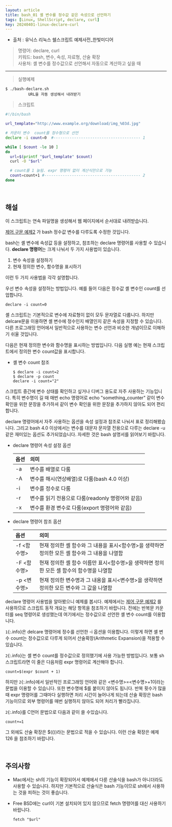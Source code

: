 ```yaml
---
layout: article
title: bash_01 셸 변수를 정수값 같은 속성으로 선언하기
tags: [Linux, ShellScript, declare, curl]
key: 20240401-linux-declare-curl
---
```


- 출처 : 유닉스 리눅스 쉘스크립트 예제사전_한빛미디어

> 명령어: declare, curl  
> 키워드: bash, 변수, 속성, 자료형, 산술 확장  
> 사용처: 셸 변수를 정수값으로 선언해서 자동으로 계산하고 싶을 때

--- 

> 실행예제

```
$ ./bash-declare.sh
	      URL을 자동 생성해서 내려받기
```

> 스크립트

```bash
#!/bin/bash

url_template="http://www.example.org/download/img_%03d.jpg"

# 카운터 변수  count를 정수형으로 선언
declare -i count=0  #-------------------------------------- 1

while [ $count -le 10 ]
do
  url=$(printf "$url_template" $count)
  curl -O "$url"

  # count를 1 늘림. expr 명령어 없이 계산식만으로 가능
  count=count+1 #------------------------------------------ 2
done
```

&nbsp;
&nbsp;

## **해설**

이 스크립트는 연속 파일명을 생성해서 웹 페이지에서 순서대로 내려받습니다.

[제어 구문 예제2](https://blessu1201.github.io/2024/03/14/linux-seq-printf-curl-099.html) 가 bash 정수값 변수를 다루도록 수정한 것입니다.

bash는 셸 변수에 속성값 등을 설정하고, 참조하는 declare 명령어를 사용할 수 있습니다. **declare 명령어**는 크게 나눠서 두 가지 사용법이 있습니다.

1. 변수 속성을 설정하기
2. 현재 정의한 변수, 함수명을 표시하기

이런 두 가지 사용법을 각각 설명합니다.

우선 변수 속성을 설정하는 방법입니다. 예를 들어 다음은 정수값 셸 변수인 count를 선업합니다.

```
declare -i count=0
```

셸 스크립트는 기본적으로 변수에 자료형이 없이 모두 문자열로 다룹니다. 하지만 delcare문을 이용하면 셸 변수에 정수인지 배열인지 같은 속성을 지정할 수 있습니다. 다른 프로그래밍 언어에서 일반적으로 사용하는 변수 선언과 비슷한 개념이므로 이해하기 쉬울 것입니다.

다음은 현재 정의한 변수와 함수명을 표시하는 방법입니다. 다음 실행 예는 현재 스크립트에서 정의한 변수 count값을 표시합니다.

- 셸 변수 count 참조

  ```
  $ declare -i count=2
  $ declare -p count
  declare -i count="2"
  ```

스크립트 중간에 변수 상태를 확인하고 싶거나 디버그 용도로 자주 사용하는 기능입니다. 특히 변수명이 길 때 매번 echo 명령어로 echo "something_counter" 같이 변수 확인을 위한 문장을 추가하셔 같이 변수 확인을 위한 문장을 추가하지 않아도 되어 편리합니다.

declare 명령어에서 자주 사용하는 옵션을 속성 설정과 참조로 나눠서 표로 정리해봤습니다. 그리고 bash 4.0 이상에서는 변수를 대문자 문자열 전용으로 다루는 declare -u 같은 재미있는 옵션도 추가되었습니다. 자세한 것은 bash 설명서를 읽어보기 바랍니다.

- declare 명령어 속성 설정 옵션

  |옵션|의미|
  |:---|:---|
  |-a|변수를 배열로 다룸|
  |-A|변수를 해시(연상배열)로 다룸(bash 4.0 이상)|
  |-i|변수를 정수로 다룸|
  |-r|변수를 읽기 전용으로 다룸(readonly 명령어와 같음)|
  |-x|변수를 환경 변수로 다룸(export 명령어와 같음)|


- declare 명령어 참조 옵션

  |옵션|의미|
  |:---|:---|
  |-f <함수명>|현재 정의한 셸 함수와 그 내용을 표시<함수명>을 생략하면 정의한 모든 셸 함수와 그 내용을 나열함|
  |-F <함수명>|현재 정의한 셸 함수 이름만 표시<함수명>을 생략하면 정의한 모든 셸 함수의 함수명을 나열함|
  |-p <변수명>|현재 정의한 변수명과 그 내용을 표시<변수명>을 생략하면 정의한 모든 변수와 그 값을 나열함|

declare 명령어 사용법을 알아봤으니 예제를 봅시다. 예제에서는 [제어 구문 예제2](https://blessu1201.github.io/2024/03/14/linux-seq-printf-curl-099.html) 를 사용하므로 스크립트 동작 개요는 해당 항목을 참조하기 바랍니다. 전에는 반복문 카운터를 seq 명령어로 생성했는데 여기에서는 정수값으로 선언한 셸 변수 count를 이용합니다.

`1`{:.info}은 delcare 명령어에 정수를 선언한 -i 옵션을 이용합니다. 이렇게 하면 셸 변수 count는 정수값으로 다루게 되어서 산술확장(Arithmetic Expansion)을 적용할 수 있습니다.

`2`{:.info}는 셸 변수 count를 정수값으로 정의했기에 사용 가능한 방법입니다. 보통 sh 스크립트라면 이 줄은 다음처럼 expr 명령어로 계산해야 합니다.

```
count=$(expr $count + 1)
```

하지만 `2`{:.info}에서 일반적인 프로그래밍 언어와 같은 <변수명>=<변수명>+1이라는 문법을 이용할 수 있습니다. 또한 변수명에 $를 붙이지 않아도 됩니다. 반복 횟수가 많을 때 expr 명령어를 그때마다 실행하면 처리 시간이 늘어나게 되는데 산술 확장은 bash 기능이므로 외부 명령어를 매번 실행하지 않아도 되어 처리가 빨라집니다.

`2`{:.info}를 C언어 문법으로 다음과 같이 쓸 수있습니다.

```
count+=1
```

그 외에도 산술 확장은 $(())라는 문법으로 적을 수 있습니다. 이런 산술 확장은  예제 126 을 참조하기 바랍니다.

&nbsp;
&nbsp;

## **주의사항**

- Mac에서는 sh의 기능이 확장되어서 예제에서 다룬 산술식을 bash가 아니더라도 사용할 수 있습니다. 하지만 기본적으로 산술식은 bash 기능이므로 sh에서 사용하는 것을 피하는 것이 좋습니다.

- Free BSD에는 curl이 기본 설치되어 있지 않으므로 fetch 명령어를 대신 사용하기 바랍니다.

  ```
  fetch "$url"
  ```